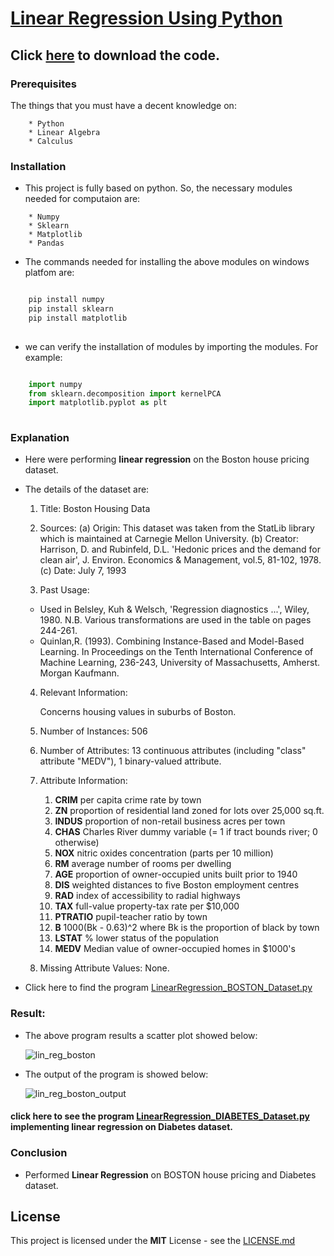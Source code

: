 # [Linear Regression Using Python](https://en.wikipedia.org/wiki/Linear_regression)

## Click [here](https://github.com/syamkakarla98/Linear-Regression/releases) to download the code.

### Prerequisites

The things that you must have a decent knowledge on: 
```
    * Python
    * Linear Algebra
    * Calculus
```

### Installation

* This project is fully based on python. So, the necessary modules needed for computaion are:
```
    * Numpy
    * Sklearn
    * Matplotlib
    * Pandas
```
* The commands needed for installing the above modules on windows platfom are:
```python

    pip install numpy
    pip install sklearn
    pip install matplotlib
 
```
* we can verify the installation of modules by  importing the modules. For example:
```python

    import numpy
    from sklearn.decomposition import kernelPCA 
    import matplotlib.pyplot as plt
    
```
### Explanation 

* Here were performing **linear regression** on the Boston house pricing dataset.
* The details of the dataset are:
  1. Title: Boston Housing Data

  2. Sources:
    (a) Origin:  This dataset was taken from the StatLib library which is
                maintained at Carnegie Mellon University.
    (b) Creator:  Harrison, D. and Rubinfeld, D.L. 'Hedonic prices and the 
                 demand for clean air', J. Environ. Economics & Management,
                 vol.5, 81-102, 1978.
    (c) Date: July 7, 1993

  3. Past Usage:
   -   Used in Belsley, Kuh & Welsch, 'Regression diagnostics ...', Wiley, 
       1980.   N.B. Various transformations are used in the table on
       pages 244-261.
    -  Quinlan,R. (1993). Combining Instance-Based and Model-Based Learning.
       In Proceedings on the Tenth International Conference of Machine 
       Learning, 236-243, University of Massachusetts, Amherst. Morgan
       Kaufmann.

  4. Relevant Information:

      Concerns housing values in suburbs of Boston.

  5. Number of Instances: 506

  6. Number of Attributes: 13 continuous attributes (including "class"
                         attribute "MEDV"), 1 binary-valued attribute.

  7. Attribute Information:

      1. **CRIM**      per capita crime rate by town
      2. **ZN**        proportion of residential land zoned for lots over 25,000 sq.ft.
      3. **INDUS**     proportion of non-retail business acres per town
      4. **CHAS**      Charles River dummy variable (= 1 if tract bounds river; 0 otherwise)
      5. **NOX**       nitric oxides concentration (parts per 10 million)
      6. **RM**        average number of rooms per dwelling
      7. **AGE**       proportion of owner-occupied units built prior to 1940
      8. **DIS**       weighted distances to five Boston employment centres
      9. **RAD**       index of accessibility to radial highways
      10. **TAX**      full-value property-tax rate per $10,000
      11. **PTRATIO**  pupil-teacher ratio by town
      12. **B**        1000(Bk - 0.63)^2 where Bk is the proportion of black by town
      13. **LSTAT**    % lower status of the population
      14. **MEDV**     Median value of owner-occupied homes in $1000's

    8. Missing Attribute Values:  None.

* Click here to find the program [LinearRegression_BOSTON_Dataset.py](https://github.com/syamkakarla98/Linear-Regression/blob/master/LinearRegression_BOSTON_Dataset.py)

### Result:

* The above program results a scatter plot showed below:
    
    ![lin_reg_boston](https://user-images.githubusercontent.com/36328597/43992265-c0a304ca-9d31-11e8-89d3-931ca3e3227f.png)
    
* The output of the program is showed below:

    ![lin_reg_boston_output](https://user-images.githubusercontent.com/36328597/43992266-c0ddbc78-9d31-11e8-83bb-7076dafc4526.PNG)

 
#### click here to see the program [LinearRegression_DIABETES_Dataset.py](https://github.com/syamkakarla98/Linear-Regression/blob/master/LinearRegression_DIABETES_Dataset.py) implementing linear regression on Diabetes dataset.


### Conclusion 

   * Performed **Linear Regression** on BOSTON house pricing and Diabetes dataset.
   

## License

This project is licensed under the **MIT** License - see the [LICENSE.md](https://github.com/syamkakarla98/Linear-Regression/blob/master/LICENSE.md)
